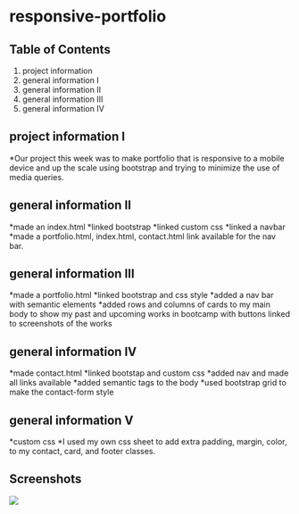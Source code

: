 # responsive-portfolio
## Table of Contents
1. project information
2. general information I
3. general information II
4. general information III
5. general information IV
## project information I
*Our project this week was to make portfolio that is responsive to a mobile device and up the scale using bootstrap and trying to minimize the use of media queries. 
## general information II
*made an index.html
*linked bootstrap 
*linked custom css
*linked a navbar
*made a portfolio.html, index.html, contact.html link available for the nav bar.
## general information III
*made a portfolio.html
*linked bootstrap and css style 
*added a nav bar with semantic elements
*added rows and columns of cards to my main body to show my past and upcoming works in bootcamp with buttons linked to screenshots of the works
## general information IV
*made contact.html
*linked bootstap and custom css 
*added nav and made all links available
*added semantic tags to the body
*used bootstrap grid to make the contact-form style
## general information V
*custom css
*I used my own css sheet to add extra padding, margin, color, to my contact, card, and footer classes.
## Screenshots
<img src="..\responsive-portfolio\images\Index%-%Google%Chrome%12_23_2020%12_21_34%AM.png">


